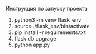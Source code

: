 Инструкция по запуску проекта

1. python3 -m venv flask_env
2. source ./flask_env/bin/activate
3. pip install -r requirements.txt
4. flask db upgrage
5. python app.py